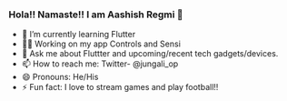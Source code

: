 ### Hola!! Namaste!! I am Aashish Regmi 👋


- 🌱 I’m currently learning Flutter
- 👨‍🔧 Working on my app Controls and Sensi
- 💬 Ask me about Fluttter and upcoming/recent tech gadgets/devices.
- 📫 How to reach me: Twitter- @jungali_op
- 😄 Pronouns: He/His
- ⚡ Fun fact: I love to stream games and play football!!

